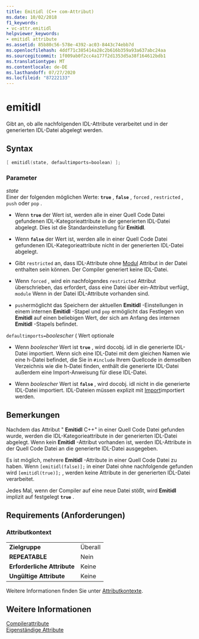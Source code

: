 ```yaml
---
title: Emitidl (C++ com-Attribut)
ms.date: 10/02/2018
f1_keywords:
- vc-attr.emitidl
helpviewer_keywords:
- emitidl attribute
ms.assetid: 85b80c56-578e-4392-ac03-8443c74ebb7d
ms.openlocfilehash: 4ddf71c385414a28c2b616b359a93a637abc24aa
ms.sourcegitcommit: 1f009ab0f2cc4a177f2d1353d5a38f164612bdb1
ms.translationtype: MT
ms.contentlocale: de-DE
ms.lasthandoff: 07/27/2020
ms.locfileid: "87222133"
---
```

# <a name="emitidl"></a>emitidl

Gibt an, ob alle nachfolgenden IDL-Attribute verarbeitet und in der generierten IDL-Datei abgelegt werden.

## <a name="syntax"></a>Syntax

```cpp
[ emitidl(state, defaultimports=boolean) ];
```

### <a name="parameters"></a>Parameter

*state*<br/>
Einer der folgenden möglichen Werte: **`true`** , **`false`** , `forced` , `restricted` , `push` oder `pop` .

- Wenn **`true`** der Wert ist, werden alle in einer Quell Code Datei gefundenen IDL-Kategorieattribute in der generierten IDL-Datei abgelegt. Dies ist die Standardeinstellung für **Emitidl**.

- Wenn **`false`** der Wert ist, werden alle in einer Quell Code Datei gefundenen IDL-Kategorieattribute nicht in der generierten IDL-Datei abgelegt.

- Gibt `restricted` an, dass IDL-Attribute ohne [Modul](module-cpp.md) Attribut in der Datei enthalten sein können. Der Compiler generiert keine IDL-Datei.

- Wenn `forced` , wird ein nachfolgendes `restricted` Attribut überschrieben, das erfordert, dass eine Datei über ein-Attribut verfügt, `module` Wenn in der Datei IDL-Attribute vorhanden sind.

- `push`ermöglicht das Speichern der aktuellen **Emitidl** -Einstellungen in einem internen **Emitidl** -Stapel und `pop` ermöglicht das Festlegen von **Emitidl** auf einen beliebigen Wert, der sich am Anfang des internen **Emitidl** -Stapels befindet.

`defaultimports=`*boolescher* \( Wert optionale

- Wenn *boolescher* Wert ist **`true`** , wird docobj. idl in die generierte IDL-Datei importiert. Wenn sich eine IDL-Datei mit dem gleichen Namen wie eine h-Datei befindet, die Sie in `#include` Ihrem Quellcode in demselben Verzeichnis wie die h-Datei finden, enthält die generierte IDL-Datei außerdem eine Import-Anweisung für diese IDL-Datei.

- Wenn *boolescher* Wert ist **`false`** , wird docobj. idl nicht in die generierte IDL-Datei importiert. IDL-Dateien müssen explizit mit [Import](import.md)importiert werden.

## <a name="remarks"></a>Bemerkungen

Nachdem das Attribut " **Emitidl** C++" in einer Quell Code Datei gefunden wurde, werden die IDL-Kategorieattribute in der generierten IDL-Datei abgelegt. Wenn kein **Emitidl** -Attribut vorhanden ist, werden IDL-Attribute in der Quell Code Datei an die generierte IDL-Datei ausgegeben.

Es ist möglich, mehrere **Emitidl** -Attribute in einer Quell Code Datei zu haben. Wenn `[emitidl(false)];` in einer Datei ohne nachfolgende gefunden wird `[emitidl(true)];` , werden keine Attribute in der generierten IDL-Datei verarbeitet.

Jedes Mal, wenn der Compiler auf eine neue Datei stößt, wird **Emitidl** implizit auf festgelegt **`true`** .

## <a name="requirements"></a>Requirements (Anforderungen)

### <a name="attribute-context"></a>Attributkontext

|||
|-|-|
|**Zielgruppe**|Überall|
|**REPEATABLE**|Nein|
|**Erforderliche Attribute**|Keine|
|**Ungültige Attribute**|Keine|

Weitere Informationen finden Sie unter [Attributkontexte](cpp-attributes-com-net.md#contexts).

## <a name="see-also"></a>Weitere Informationen

[Compilerattribute](compiler-attributes.md)<br/>
[Eigenständige Attribute](stand-alone-attributes.md)

